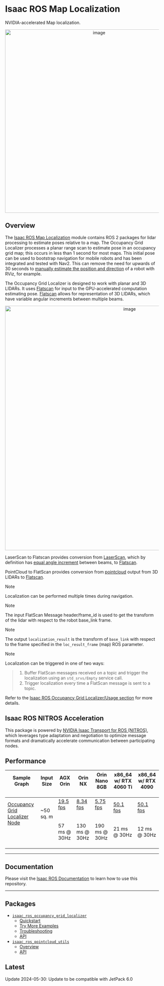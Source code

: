 # Isaac ROS Map Localization

NVIDIA-accelerated Map localization.

<div align="center"><a class="reference internal image-reference" href="https://media.githubusercontent.com/media/NVIDIA-ISAAC-ROS/.github/main/resources/isaac_ros_docs/repositories_and_packages/isaac_ros_map_localization/occupancy_grid_localizer.gif/"><img alt="image" src="https://media.githubusercontent.com/media/NVIDIA-ISAAC-ROS/.github/main/resources/isaac_ros_docs/repositories_and_packages/isaac_ros_map_localization/occupancy_grid_localizer.gif/" width="600px"/></a></div>

## Overview

The [Isaac ROS Map Localization](https://github.com/NVIDIA-ISAAC-ROS/isaac_ros_map_localization) module contains ROS 2 packages for lidar
processing to estimate poses relative to a map. The Occupancy Grid
Localizer processes a planar range scan to estimate pose in an occupancy
grid map; this occurs in less than 1 second for most maps. This initial
pose can be used to bootstrap navigation for mobile robots and has been
integrated and tested with Nav2. This can remove the need for upwards of
30 seconds to [manually estimate the position and
direction](https://youtu.be/IrJmuow1r7g?t=1029) of a robot with RViz,
for example.

The Occupancy Grid Localizer is designed to work with planar and 3D
LIDARs. It uses
[Flatscan](https://github.com/NVIDIA-ISAAC-ROS/isaac_ros_common/blob/main/isaac_ros_pointcloud_interfaces/msg/FlatScan.msg)
for input to the GPU-accelerated computation estimating pose.
[Flatscan](https://github.com/NVIDIA-ISAAC-ROS/isaac_ros_common/blob/main/isaac_ros_pointcloud_interfaces/msg/FlatScan.msg)
allows for representation of 3D LIDARs, which have variable angular
increments between multiple beams.

<div align="center"><a class="reference internal image-reference" href="https://media.githubusercontent.com/media/NVIDIA-ISAAC-ROS/.github/main/resources/isaac_ros_docs/repositories_and_packages/isaac_ros_map_localization/isaac_ros_map_localization_nodegraph.png/"><img alt="image" src="https://media.githubusercontent.com/media/NVIDIA-ISAAC-ROS/.github/main/resources/isaac_ros_docs/repositories_and_packages/isaac_ros_map_localization/isaac_ros_map_localization_nodegraph.png/" width="800px"/></a></div>

LaserScan to Flatscan provides conversion from
[LaserScan](https://github.com/ros2/common_interfaces/blob/humble/sensor_msgs/msg/LaserScan.msg),
which by definition has [equal angle
increment](https://github.com/ros2/common_interfaces/blob/humble/sensor_msgs/msg/LaserScan.msg#L16)
between beams, to
[Flatscan](https://github.com/NVIDIA-ISAAC-ROS/isaac_ros_common/blob/main/isaac_ros_pointcloud_interfaces/msg/FlatScan.msg).

PointCloud to FlatScan provides conversion from
[pointcloud](https://github.com/ros2/common_interfaces/blob/humble/sensor_msgs/msg/PointCloud2.msg)
output from 3D LIDARs to
[Flatscan](https://github.com/NVIDIA-ISAAC-ROS/isaac_ros_common/blob/main/isaac_ros_pointcloud_interfaces/msg/FlatScan.msg).

> [!Note]
> Localization can be performed multiple times during
> navigation.

> [!Note]
> The input FlatScan Message header/frame_id is
> used to get the transform of the lidar with respect to the robot
> base_link frame.

> [!Note]
> The output `localization_result` is the
> transform of `base_link` with respect to the frame specified in the
> `loc_result_frame` (map) ROS parameter.

> [!Note]
> Localization can
> be triggered in one of two ways:

> 1. Buffer FlatScan messages received on a topic and trigger the
>    localization using an `std_srvs/Empty` service call.
> 2. Trigger localization every time a FlatScan message is sent to a
>    topic.

Refer to the [Isaac ROS Occupancy Grid Localizer/Usage section](https://nvidia-isaac-ros.github.io/repositories_and_packages/isaac_ros_map_localization/isaac_ros_occupancy_grid_localizer/index.html) for more details.

## Isaac ROS NITROS Acceleration

This package is powered by [NVIDIA Isaac Transport for ROS (NITROS)](https://developer.nvidia.com/blog/improve-perception-performance-for-ros-2-applications-with-nvidia-isaac-transport-for-ros/), which leverages type adaptation and negotiation to optimize message formats and dramatically accelerate communication between participating nodes.

## Performance

| Sample Graph<br/><br/>                                                                                                                                                                                                  | Input Size<br/><br/>          | AGX Orin<br/><br/>                                                                                                                                                     | Orin NX<br/><br/>                                                                                                                                                      | Orin Nano 8GB<br/><br/>                                                                                                                                                  | x86_64 w/ RTX 4060 Ti<br/><br/>                                                                                                                                          | x86_64 w/ RTX 4090<br/><br/>                                                                                                                                           |
|-------------------------------------------------------------------------------------------------------------------------------------------------------------------------------------------------------------------------|-------------------------------|------------------------------------------------------------------------------------------------------------------------------------------------------------------------|------------------------------------------------------------------------------------------------------------------------------------------------------------------------|--------------------------------------------------------------------------------------------------------------------------------------------------------------------------|--------------------------------------------------------------------------------------------------------------------------------------------------------------------------|------------------------------------------------------------------------------------------------------------------------------------------------------------------------|
| [Occupancy Grid Localizer Node](https://github.com/NVIDIA-ISAAC-ROS/isaac_ros_benchmark/blob/main/benchmarks/isaac_ros_occupancy_grid_localizer_benchmark/scripts/isaac_ros_grid_localizer_node.py)<br/><br/><br/><br/> | ~50 sq. m<br/><br/><br/><br/> | [19.5 fps](https://github.com/NVIDIA-ISAAC-ROS/isaac_ros_benchmark/blob/main/results/isaac_ros_grid_localizer_node-agx_orin.json)<br/><br/><br/>57 ms @ 30Hz<br/><br/> | [8.34 fps](https://github.com/NVIDIA-ISAAC-ROS/isaac_ros_benchmark/blob/main/results/isaac_ros_grid_localizer_node-orin_nx.json)<br/><br/><br/>130 ms @ 30Hz<br/><br/> | [5.75 fps](https://github.com/NVIDIA-ISAAC-ROS/isaac_ros_benchmark/blob/main/results/isaac_ros_grid_localizer_node-orin_nano.json)<br/><br/><br/>190 ms @ 30Hz<br/><br/> | [50.1 fps](https://github.com/NVIDIA-ISAAC-ROS/isaac_ros_benchmark/blob/main/results/isaac_ros_grid_localizer_node-nuc_4060ti.json)<br/><br/><br/>21 ms @ 30Hz<br/><br/> | [50.1 fps](https://github.com/NVIDIA-ISAAC-ROS/isaac_ros_benchmark/blob/main/results/isaac_ros_grid_localizer_node-x86_4090.json)<br/><br/><br/>12 ms @ 30Hz<br/><br/> |

---

## Documentation

Please visit the [Isaac ROS Documentation](https://nvidia-isaac-ros.github.io/repositories_and_packages/isaac_ros_map_localization/index.html) to learn how to use this repository.

---

## Packages

* [`isaac_ros_occupancy_grid_localizer`](https://nvidia-isaac-ros.github.io/repositories_and_packages/isaac_ros_map_localization/isaac_ros_occupancy_grid_localizer/index.html)
  * [Quickstart](https://nvidia-isaac-ros.github.io/repositories_and_packages/isaac_ros_map_localization/isaac_ros_occupancy_grid_localizer/index.html#quickstart)
  * [Try More Examples](https://nvidia-isaac-ros.github.io/repositories_and_packages/isaac_ros_map_localization/isaac_ros_occupancy_grid_localizer/index.html#try-more-examples)
  * [Troubleshooting](https://nvidia-isaac-ros.github.io/repositories_and_packages/isaac_ros_map_localization/isaac_ros_occupancy_grid_localizer/index.html#troubleshooting)
  * [API](https://nvidia-isaac-ros.github.io/repositories_and_packages/isaac_ros_map_localization/isaac_ros_occupancy_grid_localizer/index.html#api)
* [`isaac_ros_pointcloud_utils`](https://nvidia-isaac-ros.github.io/repositories_and_packages/isaac_ros_map_localization/isaac_ros_pointcloud_utils/index.html)
  * [Overview](https://nvidia-isaac-ros.github.io/repositories_and_packages/isaac_ros_map_localization/isaac_ros_pointcloud_utils/index.html#overview)
  * [API](https://nvidia-isaac-ros.github.io/repositories_and_packages/isaac_ros_map_localization/isaac_ros_pointcloud_utils/index.html#api)

## Latest

Update 2024-05-30: Update to be compatible with JetPack 6.0
